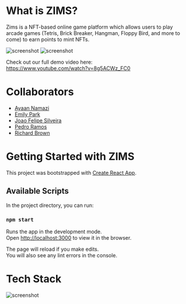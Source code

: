 # What is ZIMS?
Zims is a NFT-based online game platform which allows users to play arcade games (Tetris, Brick Breaker, Hangman, Floppy Bird, and more to come) to earn points to mint NFTs.

![screenshot](https://github.com/ehp2021/zims/blob/main/screenshot1.png)
![screenshot](https://github.com/ehp2021/zims/blob/main/screenshot2.png)

Check out our full demo video here: </br>
https://www.youtube.com/watch?v=8g5ACWz_FC0


# Collaborators
- [Ayaan Namazi](https://github.com/namaziay)
- [Emily Park](https://github.com/ehp2021)
- [Joao Felipe Silveira](https://github.com/accessjoao)
- [Pedro Ramos](https://github.com/pedrotmr)
- [Richard Brown](https://github.com/richsbrown)

# Getting Started with ZIMS

This project was bootstrapped with [Create React App](https://github.com/facebook/create-react-app).

## Available Scripts

In the project directory, you can run:

### `npm start`

Runs the app in the development mode.\
Open [http://localhost:3000](http://localhost:3000) to view it in the browser.

The page will reload if you make edits.\
You will also see any lint errors in the console.

# Tech Stack
![screenshot](https://github.com/ehp2021/zims/blob/main/techstack.png)
